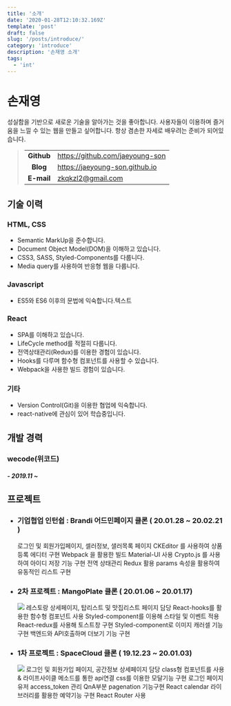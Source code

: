 ```yaml
---
title: '소개'
date: '2020-01-28T12:10:32.169Z'
template: 'post'
draft: false
slug: '/posts/introduce/'
category: 'introduce'
description: '손재영 소개'
tags:
  - 'int'
---
```


# 손재영

성실함을 기반으로 새로운 기술을 알아가는 것을 좋아합니다.
사용자들이 이용하며 즐거움을 느낄 수 있는 웹을 만들고 싶어합니다.
항상 겸손한 자세로 배우려는 준비가 되어있습니다.

> |            |                                 |
> | :--------: | ------------------------------- |
> | **Github** | https://github.com/jaeyoung-son |
> |  **Blog**  | https://jaeyoung-son.github.io  |
> | **E-mail** | zkqkzl2@gmail.com               |

## 기술 이력

### HTML, CSS

- Semantic MarkUp을 준수합니다.
- Document Object Model(DOM)을 이해하고 있습니다.
- CSS3, SASS, Styled-Components를 다룹니다.
- Media query를 사용하여 반응형 웹을 다룹니다.

### Javascript

- ES5와 ES6 이후의 문법에 익숙합니다.텍스트

### React

- SPA를 이해하고 있습니다.
- LifeCycle method를 적절히 다룹니다.
- 전역상태관리(Redux)를 이용한 경험이 있습니다.
- Hooks를 다루며 함수형 컴포넌트를 사용할 수 있습니다.
- Webpack을 사용한 빌드 경험이 있습니다.

### 기타

- Version Control(Git)을 이용한 협업에 익숙합니다.
- react-native에 관심이 있어 학습중입니다.

## 개발 경력

### wecode(위코드)

##### - 2019.11 ~

## 프로젝트

- ### 기업협업 인턴쉽 : Brandi 어드민페이지 클론 ( 20.01.28 ~ 20.02.21 )

  로그인 및 회원가입페이지, 셀러정보, 샐러목록 페이지
  CKEditor 를 사용하여 상품등록 에디터 구현
  Webpack 을 활용한 빌드
  Material-UI 사용
  Crypto.js 를 사용하여 아이디 저장 기능 구현
  전역 상태관리 Redux 활용
  params 속성을 활용하여 유동적인 리스트 구현

- ### 2차 프로젝트 : MangoPlate 클론 ( 20.01.06 ~ 20.01.17)

  ![](https://images.velog.io/images/zkqkzl2/post/94b4a672-062d-41fe-9ae0-4a5350528fc1/%E1%84%86%E1%85%A1%E1%86%BC%E1%84%91%E1%85%B3%E1%86%AF%E1%84%8F%E1%85%A9%E1%86%AF%E1%84%85%E1%85%A1%E1%84%8C%E1%85%AE.png)
  레스토랑 상세페이지, 탑리스트 및 맛집리스트 페이지 담당
  React-hooks를 활용한 함수형 컴포넌트 사용
  Styled-component를 이용해 스타일 및 이벤트 적용
  React-redux를 사용해 토스트창 구현
  Styled-component로 이미지 캐러셀 기능 구현
  백엔드와 API호출하며 더보기 기능 구현

- ### 1차 프로젝트 : SpaceCloud 클론 ( 19.12.23 ~ 20.01.03)
  ![](https://images.velog.io/images/zkqkzl2/post/3311e85c-2e15-440f-9e39-462b7d2b9bce/%E1%84%89%E1%85%B3%E1%84%8F%E1%85%B3%E1%86%AF%E1%84%8F%E1%85%A9%E1%86%AF%E1%84%85%E1%85%A1%E1%84%8C%E1%85%AE.png)
  로그인 및 회원가입 페이지, 공간정보 상세페이지 담당
  class형 컴포넌트를 사용 & 라이프사이클 메소드를 통한 api연결
  css를 이용한 모달기능 구현
  로그인 페이지 유저 access_token 관리
  QnA부분 pagenation 기능구현
  React calendar 라이브러리를 활용한 예약기능 구현
  React Router 사용
